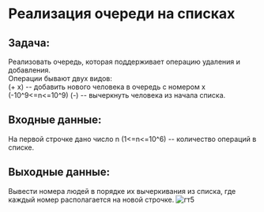 # Реализация очереди на списках 
## Задача: 
Реализовать очередь, которая поддерживает операцию удаления и добавления.  
Операции бывают двух видов:  
  (+ x) -- добавить нового человека в очередь с номером x (-10^9<=n<=10^9)
  (-) -- вычеркнуть человека из начала списка. 
## Входные данные: 
На первой строчке дано число n (1<=n<=10^6) -- количество операций в списке.
## Выходные данные: 
Вывести номера людей в порядке их вычеркивания из списка, где каждый номер располагается на новой строчке.
![гт5](https://github.com/user-attachments/assets/af164498-d077-4ca8-aa64-3bd9932e7177)
